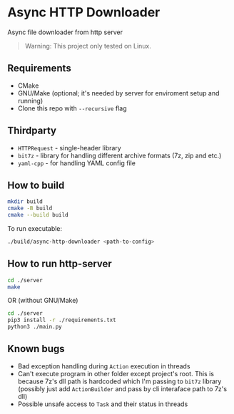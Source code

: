 # Async HTTP Downloader

Async file downloader from http server

> Warning: This project only tested on Linux.

## Requirements

- CMake
- GNU/Make (optional; it's needed by server for enviroment setup and running)
- Clone this repo with `--recursive` flag

## Thirdparty

- `HTTPRequest` - single-header library
- `bit7z` - library for handling different archive formats (7z, zip and etc.)
- `yaml-cpp` - for handling YAML config file

## How to build

```bash
mkdir build
cmake -B build
cmake --build build
```

To run executable:

```bash
./build/async-http-downloader <path-to-config>
```

## How to run http-server

```bash
cd ./server
make
```

OR (without GNU/Make)

```bash
cd ./server
pip3 install -r ./requirements.txt
python3 ./main.py
```

## Known bugs

- Bad exception handling during `Action` execution in threads
- Can't execute program in other folder except project's root. This is because
7z's dll path is hardcoded which I'm passing to `bit7z` library (possibly just add
`ActionBuilder` and pass by cli interaface path to 7z's dll)
- Possible unsafe access to `Task` and their status in threads

